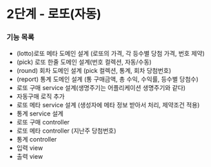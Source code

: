 # 2단계 - 로또(자동)

### 기능 목록
+ (lotto)로또 메타 도메인 설계 (로또의 가격, 각 등수별 당첨 가격, 번호 제약) 
+ (pick) 로또 한줄 도메인 설계(번호 컬렉션, 자동/수동)
+ (round) 회차 도메인 설계 (pick 컬렉션, 통계, 회차 당첨번호)
+ (report) 통계 도메인 설계 (통 구매금액, 총 수익, 수익률, 등수별 당첨수)
+ 로또 구매 service 설계(생명주기는 어플리케이션 생명주기와 같다)
+ 자동구매 로직 추가
+ 로또 메타 service 설계 (생성자에 메타 정보 받아서 처리, 제약조건 적용)
+ 통계 service 설계  
+ 로또 구매 controller
+ 로또 메타 controller (지난주 당첨번호)
+ 통계 controller
+ 입력 view
+ 출력 view
